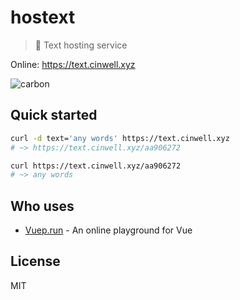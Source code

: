 # hostext

> 🔡 Text hosting service

Online: https://text.cinwell.xyz

![carbon](https://user-images.githubusercontent.com/7565692/38164640-f55200c8-3539-11e8-9c45-247b430339ea.png)

## Quick started

```sh
curl -d text='any words' https://text.cinwell.xyz
# ~> https://text.cinwell.xyz/aa906272

curl https://text.cinwell.xyz/aa906272
# ~> any words
```

## Who uses

* [Vuep.run](https://vuep.run) - An online playground for Vue

## License

MIT

